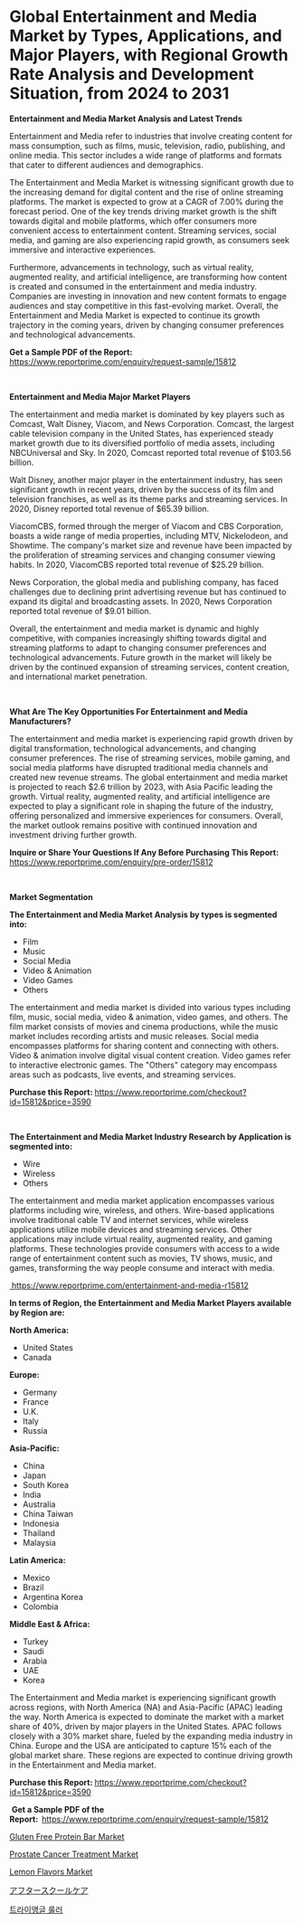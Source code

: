 <p><h1>Global Entertainment and Media Market by Types, Applications, and Major Players, with Regional Growth Rate Analysis and Development Situation, from 2024 to 2031</h1></p><p><strong>Entertainment and Media Market Analysis and Latest Trends</strong></p>
<p><p>Entertainment and Media refer to industries that involve creating content for mass consumption, such as films, music, television, radio, publishing, and online media. This sector includes a wide range of platforms and formats that cater to different audiences and demographics.</p><p>The Entertainment and Media Market is witnessing significant growth due to the increasing demand for digital content and the rise of online streaming platforms. The market is expected to grow at a CAGR of 7.00% during the forecast period. One of the key trends driving market growth is the shift towards digital and mobile platforms, which offer consumers more convenient access to entertainment content. Streaming services, social media, and gaming are also experiencing rapid growth, as consumers seek immersive and interactive experiences.</p><p>Furthermore, advancements in technology, such as virtual reality, augmented reality, and artificial intelligence, are transforming how content is created and consumed in the entertainment and media industry. Companies are investing in innovation and new content formats to engage audiences and stay competitive in this fast-evolving market. Overall, the Entertainment and Media Market is expected to continue its growth trajectory in the coming years, driven by changing consumer preferences and technological advancements.</p></p>
<p><strong>Get a Sample PDF of the Report:&nbsp;</strong> <a href="https://www.reportprime.com/enquiry/request-sample/15812">https://www.reportprime.com/enquiry/request-sample/15812</a></p>
<p>&nbsp;</p>
<p><strong>Entertainment and Media Major Market Players</strong></p>
<p><p>The entertainment and media market is dominated by key players such as Comcast, Walt Disney, Viacom, and News Corporation. Comcast, the largest cable television company in the United States, has experienced steady market growth due to its diversified portfolio of media assets, including NBCUniversal and Sky. In 2020, Comcast reported total revenue of $103.56 billion.</p><p>Walt Disney, another major player in the entertainment industry, has seen significant growth in recent years, driven by the success of its film and television franchises, as well as its theme parks and streaming services. In 2020, Disney reported total revenue of $65.39 billion.</p><p>ViacomCBS, formed through the merger of Viacom and CBS Corporation, boasts a wide range of media properties, including MTV, Nickelodeon, and Showtime. The company's market size and revenue have been impacted by the proliferation of streaming services and changing consumer viewing habits. In 2020, ViacomCBS reported total revenue of $25.29 billion.</p><p>News Corporation, the global media and publishing company, has faced challenges due to declining print advertising revenue but has continued to expand its digital and broadcasting assets. In 2020, News Corporation reported total revenue of $9.01 billion.</p><p>Overall, the entertainment and media market is dynamic and highly competitive, with companies increasingly shifting towards digital and streaming platforms to adapt to changing consumer preferences and technological advancements. Future growth in the market will likely be driven by the continued expansion of streaming services, content creation, and international market penetration.</p></p>
<p>&nbsp;</p>
<p><strong>What Are The Key Opportunities For Entertainment and Media Manufacturers?</strong></p>
<p><p>The entertainment and media market is experiencing rapid growth driven by digital transformation, technological advancements, and changing consumer preferences. The rise of streaming services, mobile gaming, and social media platforms have disrupted traditional media channels and created new revenue streams. The global entertainment and media market is projected to reach $2.6 trillion by 2023, with Asia Pacific leading the growth. Virtual reality, augmented reality, and artificial intelligence are expected to play a significant role in shaping the future of the industry, offering personalized and immersive experiences for consumers. Overall, the market outlook remains positive with continued innovation and investment driving further growth.</p></p>
<p><strong>Inquire or Share Your Questions If Any Before Purchasing This Report:</strong> <a href="https://www.reportprime.com/enquiry/pre-order/15812">https://www.reportprime.com/enquiry/pre-order/15812</a></p>
<p>&nbsp;</p>
<p><strong>Market Segmentation</strong></p>
<p><strong>The Entertainment and Media Market Analysis by types is segmented into:</strong></p>
<p><ul><li>Film</li><li>Music</li><li>Social Media</li><li>Video & Animation</li><li>Video Games</li><li>Others</li></ul></p>
<p><p>The entertainment and media market is divided into various types including film, music, social media, video & animation, video games, and others. The film market consists of movies and cinema productions, while the music market includes recording artists and music releases. Social media encompasses platforms for sharing content and connecting with others. Video & animation involve digital visual content creation. Video games refer to interactive electronic games. The "Others" category may encompass areas such as podcasts, live events, and streaming services.</p></p>
<p><strong>Purchase this Report:&nbsp;</strong><a href="https://www.reportprime.com/checkout?id=15812&price=3590">https://www.reportprime.com/checkout?id=15812&price=3590</a></p>
<p>&nbsp;</p>
<p><strong>The Entertainment and Media Market Industry Research by Application is segmented into:</strong></p>
<p><ul><li>Wire</li><li>Wireless</li><li>Others</li></ul></p>
<p><p>The entertainment and media market application encompasses various platforms including wire, wireless, and others. Wire-based applications involve traditional cable TV and internet services, while wireless applications utilize mobile devices and streaming services. Other applications may include virtual reality, augmented reality, and gaming platforms. These technologies provide consumers with access to a wide range of entertainment content such as movies, TV shows, music, and games, transforming the way people consume and interact with media.</p></p>
<p><a href="https://www.reportprime.com/entertainment-and-media-r15812">&nbsp;https://www.reportprime.com/entertainment-and-media-r15812</a></p>
<p><strong>In terms of Region, the Entertainment and Media Market Players available by Region are:</strong></p>
<p>
    <p> <strong> North America: </strong>
        <ul>
            <li>United States</li>
            <li>Canada</li>
        </ul>
        </p> 
    <p> <strong> Europe: </strong>
        <ul>
            <li>Germany</li>
            <li>France</li>
            <li>U.K.</li>
            <li>Italy</li>
            <li>Russia</li>
        </ul>
        </p> 
    <p> <strong> Asia-Pacific: </strong>
        <ul>
            <li>China</li>
            <li>Japan</li>
            <li>South Korea</li>
            <li>India</li>
            <li>Australia</li>
            <li>China Taiwan</li>
            <li>Indonesia</li>
            <li>Thailand</li>
            <li>Malaysia</li>
        </ul>
        </p> 
    <p> <strong> Latin America: </strong>
        <ul>
            <li>Mexico</li>
            <li>Brazil</li>
            <li>Argentina Korea</li>
            <li>Colombia</li>
        </ul>
        </p> 
    <p> <strong> Middle East & Africa: </strong>
        <ul>
            <li>Turkey</li>
            <li>Saudi</li>
            <li>Arabia</li>
            <li>UAE</li>
            <li>Korea</li>
        </ul>
    </p>
    </p>
<p><p>The Entertainment and Media market is experiencing significant growth across regions, with North America (NA) and Asia-Pacific (APAC) leading the way. North America is expected to dominate the market with a market share of 40%, driven by major players in the United States. APAC follows closely with a 30% market share, fueled by the expanding media industry in China. Europe and the USA are anticipated to capture 15% each of the global market share. These regions are expected to continue driving growth in the Entertainment and Media market.</p></p>
<p><strong>Purchase this Report: </strong><a href="https://www.reportprime.com/checkout?id=15812&price=3590">https://www.reportprime.com/checkout?id=15812&price=3590</a></p>
<p>&nbsp;<strong>Get a Sample PDF of the Report:&nbsp;&nbsp;</strong><a href="https://www.reportprime.com/enquiry/request-sample/15812">https://www.reportprime.com/enquiry/request-sample/15812</a></p>
<p><strong></strong></p>
<p><p><a href="https://www.linkedin.com/pulse/gluten-free-protein-bar-market-key-successful-business-strategy-a1ose?trackingId=R82McnwH6lDqBLlWXo1CgA%3D%3D">Gluten Free Protein Bar Market</a></p><p><a href="https://github.com/fiixsa/Market-Research-Report-List-2/blob/main/prostate-cancer-treatment-market.md">Prostate Cancer Treatment Market</a></p><p><a href="https://www.linkedin.com/pulse/analyzing-lemon-flavors-market-global-industry-perspective-forecast-nqv0e?trackingId=Kv56AMJxK1GdWtQfgnlcCw%3D%3D">Lemon Flavors Market</a></p><p><a href="https://github.com/dathomson6534/Market-Research-Report-List-1/blob/main/955738681987.md">アフタースクールケア</a></p><p><a href="https://github.com/TimmyMann6767/Market-Research-Report-List-1/blob/main/756403876385.md">트라이앵글 룰러</a></p></p>